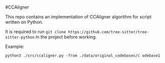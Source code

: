 #CCAligner

This repo contains an implementation of CCAligner algorithm for script written on Python.

It is required to run ``git clone https://github.com/tree-sitter/tree-sitter-python`` in the project before working.

Example:

``python3 ./src/ccaligner.py -from ./data/original_codebases/c
odebase1``


